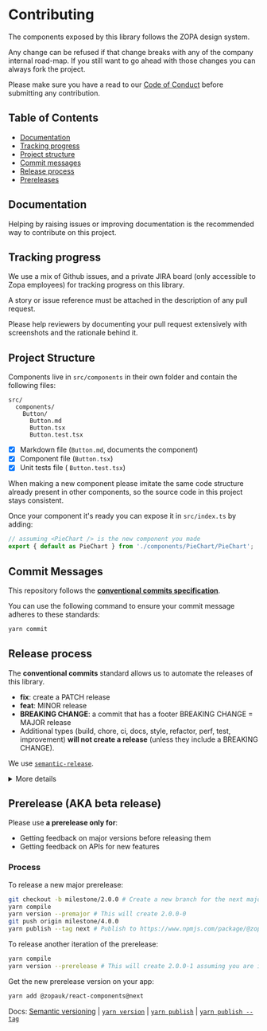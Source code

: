 # Contributing

The components exposed by this library follows the ZOPA design system.

Any change can be refused if that change breaks with any of the company internal road-map. If you still want to go ahead
with those changes you can always fork the project.

Please make sure you have a read to our [Code of Conduct](./CODE_OF_CONDUCT.md) before submitting any contribution.

## Table of Contents

- [Documentation](#documentation)
- [Tracking progress](#tracking-progress)
- [Project structure](#project-structure)
- [Commit messages](#commit-messages)
- [Release process](#release-process)
- [Prereleases](#prerelease-aka-beta-release)

## Documentation

Helping by raising issues or improving documentation is the recommended way to contribute on this project.

## Tracking progress

We use a mix of Github issues, and a private JIRA board (only accessible to Zopa employees) for tracking progress on this library.

A story or issue reference must be attached in the description of any pull request.

Please help reviewers by documenting your pull request extensively with screenshots and the rationale behind it.

## Project Structure

Components live in `src/components` in their own folder and contain the following files:

```
src/
  components/
    Button/
      Button.md
      Button.tsx
      Button.test.tsx
```

- [x] Markdown file (`Button.md`, documents the component)
- [x] Component file (`Button.tsx`)
- [x] Unit tests file ( `Button.test.tsx`)

When making a new component please imitate the same code structure already present in other components, so the source code
in this project stays consistent.

Once your component it's ready you can expose it in `src/index.ts` by adding:

```ts
// assuming <PieChart /> is the new component you made
export { default as PieChart } from './components/PieChart/PieChart';
```

## Commit Messages

This repository follows the [**conventional commits specification**](https://www.conventionalcommits.org/en/v1.0.0-beta.2/#specification).

You can use the following command to ensure your commit message adheres to these standards:

```bash
yarn commit
```

## Release process

The **conventional commits** standard allows us to automate the releases of this library.

- **fix**: create a PATCH release
- **feat**: MINOR release
- **BREAKING CHANGE**: a commit that has a footer BREAKING CHANGE = MAJOR release
- Additional types (build, chore, ci, docs, style, refactor, perf, test, improvement) **will not create a release** (unless
  they include a BREAKING CHANGE).

We use [`semantic-release`](https://github.com/semantic-release/semantic-release).

<details>
  <summary>More details</summary>

These are the steps that are automated:

| Step                  | Description                                                                                                                     |
| --------------------- | ------------------------------------------------------------------------------------------------------------------------------- |
| **Verify conditions** | Verify all the conditions to proceed with the release.                                                                          |
| **Get last release**  | Obtain the commit corresponding to the last release by analyzing [Git tags](https://git-scm.com/book/en/v2/Git-Basics-Tagging). |
| **Analyze commits**   | Determine the type of release based on the format of the commits added since the last release.                                  |
| **Verify release**    | Verify the release conformity.                                                                                                  |
| **Generate notes**    | Generate release notes for the commits added since the last release.                                                            |
| **Create Git tag**    | Create a Git tag corresponding to the new release version.                                                                      |
| **Prepare**           | Prepare the release.                                                                                                            |
| **Publish**           | Publish the release.                                                                                                            |
| **Notify**            | Notify of new releases or errors.                                                                                               |

Additionally, we use the following packages:

| Package                       | Description                                                                                                                                                                         |
| ----------------------------- | ----------------------------------------------------------------------------------------------------------------------------------------------------------------------------------- |
| `@semantic-release/changelog` | Semantic-release plugin to create or update a changelog file.                                                                                                                       |
| `@semantic-release/git`       | Semantic-release plugin responsible the update the package version with the next version                                                                                            |
| `@semantic-release/github`    | Semantic-release plugin to generates the artifacts for every release (download files), publish a new release, adds comments to github issues or PR and/or generates an Github issue |
| `gh-pages`                    | Deployment of the docs of this library                                                                                                                                              |

</details>

## Prerelease (AKA beta release)

Please use **a prerelease only for**:

- Getting feedback on major versions before releasing them
- Getting feedback on APIs for new features

### Process

To release a new major prerelease:

```bash
git checkout -b milestone/2.0.0 # Create a new branch for the next major version assuming you are in v2.x
yarn compile
yarn version --premajor # This will create 2.0.0-0
git push origin milestone/4.0.0
yarn publish --tag next # Publish to https://www.npmjs.com/package/@zopauk/react-components
```

To release another iteration of the prerelease:

```bash
yarn compile
yarn version --prerelease # This will create 2.0.0-1 assuming you are in 2.0.0-0
```

Get the new prerelease version on your app:

```bash
yarn add @zopauk/react-components@next
```

Docs: [Semantic versioning](https://semver.org/) | [`yarn version`](https://classic.yarnpkg.com/en/docs/cli/version) |
[`yarn publish`](https://classic.yarnpkg.com/en/docs/cli/publish) | [`yarn publish --tag`](https://classic.yarnpkg.com/en/docs/cli/publish#toc-yarn-publish-tag)
